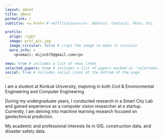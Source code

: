 ```yaml
---
layout: about
title: about
permalink: /
subtitle: <a href='#'>Affiliations</a>. Address. Contacts. Moto. Etc.

profile:
  align: right
  image: prof_pic.jpg
  image_circular: false # crops the image to make it circular
  more_info: >
    <p>email: mijin575@gmail.com</p>

news: true # includes a list of news items
selected_papers: true # includes a list of papers marked as "selected={true}"
social: true # includes social icons at the bottom of the page
---
```


I am a student at Konkuk University, majoring in both Civil & Environmental Engineering and Computer Engineering. 

During my undergraduate years, I conducted research in a Smart City Lab and gained experience as a computer vision researcher at a startup. Currently, I am delving into machine learning research focused on geotechnical prediction. 

My academic and professional interests lie in GIS, construction data, and disaster safety data.